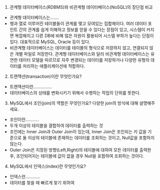 1. 관계형 데이터베이스(RDBMS)와 비관계형 데이터베이스(NoSQL)의 장단점 비교

- 관계형 데이터베이스는.......
- 행과 열로 이루어진 테이블들이 관계를 맺고 모여있는 집합체이다. 여러 데이터 포인트 간의 관계를 쉽게 이해하고 정보를 얻을 수 있다는 장점이 있고, 시스템이 커지면 복잡해지고 다른 DB에 비해 많은 자원이 활용되어 시스템 부하가 높다는 단점이 있다. 대표적으로 MySQL, Oracle 등이 있다.
- 비관계형 데이터베이스는 데이터를 테이블의 형식으로 저장하지 않고, 연결되지 않은 개별 파일로 저장한다. 관계형 데이터베이스와 달리 비관계형 데이터베이스는 유연한 데이터 모델을 따르므로 자주 변경되는 데이터를 저장하거나 다양한 유형의 데이터를 처리하는 애플리케이션에 적합하다.

2. 트랜잭션(transaction)이란 무엇인가요?

- 트랜잭션이란...............
- 데이터베이스의 상태를 변화시키기 위해서 수행하는 작업의 단위를 뜻한다.

3. MySQL에서 조인(join)의 역할은 무엇인가요? 다양한 join의 방식에 대해 설명해주세요.

- 조인이란...........
- 두개 이상의 테이블을 결합하여 데이터를 출력하는 것
- 조인에는 Inner Join과 Outer Join이 있는데, Inner Join은 조인되는 키 값을 기준으로 둘 이상의 테이블에 존재하는 데이터를 조회하는 것이고, Null값을 포함하지 않는다.
- Outer Join은 지정된 방향(Left,Right)의 테이블에 대하여 모든 데이터를 출력한 후, 조인되어지는 테이블에 값이 없을 경우 Null을 포함하여 조회하는 것이다.

4. MySQL에서 인덱스(index)란 무엇인가요?

- 인덱스란............
- 데이터를 찾을 때 빠르게 찾기 위하여 
